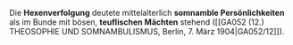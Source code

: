 
Die **Hexenverfolgung** deutete mittelalterlich **somnamble Persönlichkeiten** als im Bunde mit bösen, **teuflischen Mächten** stehend ([[GA052 (12.) THEOSOPHIE UND SOMNAMBULISMUS, Berlin, 7. März 1904|GA052/12]]).
